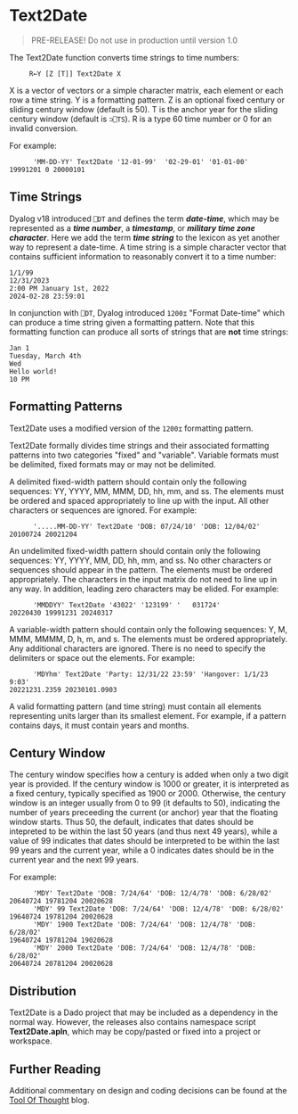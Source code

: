 # Text2Date

> PRE-RELEASE! Do not use in production until version 1.0

The Text2Date function converts time strings to time numbers:

~~~
     R←Y [Z [T]] Text2Date X
~~~

X is a vector of vectors or a simple character matrix, each element or each row a time string.
Y is a formatting pattern. Z is an optional fixed century or sliding century window (default is 50). 
T is the anchor year for the sliding century window (default is `⊃⎕TS`).
R is a type 60 time number or 0 for an invalid conversion.

For example:

~~~
      'MM-DD-YY' Text2Date '12-01-99'  '02-29-01' '01-01-00'
19991201 0 20000101
~~~

## Time Strings
Dyalog v18 introduced `⎕DT` and defines the term ***date-time***, which may be represented as a ***time number***, a ***timestamp***,
or ***military time zone character***.
Here we add the term ***time string*** to the lexicon as yet another way to represent a date-time. A time string is a simple character vector that contains
sufficient information to reasonably convert it to a time number:

~~~
1/1/99
12/31/2023
2:00 PM January 1st, 2022
2024-02-28 23:59:01
~~~

In conjunction with `⎕DT`, Dyalog introduced `1200⌶` "Format Date-time" which can produce a time string given a formatting pattern.
Note that this formatting function can produce all sorts of strings that are **not** time strings:

~~~
Jan 1
Tuesday, March 4th
Wed
Hello world!
10 PM
~~~

## Formatting Patterns
Text2Date uses a modified version of the `1200⌶` formatting pattern.

Text2Date formally divides time strings and their associated formatting patterns into two categories "fixed" and "variable".
Variable formats must be delimited, fixed formats may or may not be delimited.

A delimited fixed-width  pattern should contain only the following sequences: YY, YYYY, MM, MMM, DD, hh, mm, and ss. The elements
must be ordered and spaced appropriately to line up with the input.
All other characters or sequences are ignored. For example:

~~~
      '.....MM-DD-YY' Text2Date 'DOB: 07/24/10' 'DOB: 12/04/02'
20100724 20021204
~~~

An undelimited fixed-width pattern should contain only the following sequences: YY, YYYY, MM, DD, hh, mm, and ss. 
No other characters or sequences should appear in the pattern. The elements
must be ordered appropriately. The characters in the input matrix do not need to line up in any way. 
In addition, leading zero characters may be elided. For example:

~~~
      'MMDDYY' Text2Date '43022' '123199' '   031724'
20220430 19991231 20240317
~~~

A variable-width pattern should contain only the following sequences: Y, M, MMM, MMMM, D, h, m, and s. The elements
must be ordered appropriately. Any additional characters
are ignored. There is no need to specify the delimiters or space out the elements. For example:

~~~
      'MDYhm' Text2Date 'Party: 12/31/22 23:59' 'Hangover: 1/1/23 9:03'
20221231.2359 20230101.0903
~~~

A valid formatting pattern (and time string) must contain all elements representing units larger than its smallest element.
For example, if a pattern contains days, it must contain years and months.

## Century Window
The century window specifies how a century is added when only a two digit year is provided.
If the century window is 1000 or greater, it is interpreted as a fixed century, typically specified as 1900 or 2000.
Otherwise, the century window is an integer usually from 0 to 99 (it defaults to 50), indicating the number of years preceeding the current (or anchor)
year that the floating window starts. Thus 50, the default, indicates that dates should be intepreted to be within the last 50 years (and thus next 49 years),
while a value of 99 indicates that dates should be interpreted to be within the last 99 years and the current year,
while a 0 indicates dates should be in the current year and the next 99 years. 

For example:

~~~
      'MDY' Text2Date 'DOB: 7/24/64' 'DOB: 12/4/78' 'DOB: 6/28/02' 
20640724 19781204 20020628
      'MDY' 99 Text2Date 'DOB: 7/24/64' 'DOB: 12/4/78' 'DOB: 6/28/02' 
19640724 19781204 20020628
      'MDY' 1900 Text2Date 'DOB: 7/24/64' 'DOB: 12/4/78' 'DOB: 6/28/02' 
19640724 19781204 19020628
      'MDY' 2000 Text2Date 'DOB: 7/24/64' 'DOB: 12/4/78' 'DOB: 6/28/02' 
20640724 20781204 20020628
~~~

## Distribution

Text2Date is a Dado project that may be included as a dependency in the normal way.
However, the releases also contains namespace script **Text2Date.apln**,
which may be copy/pasted or fixed into a project or workspace.  

## Further Reading
Additional commentary on design and coding decisions can be found at the [Tool Of Thought](https://toolofthought.com) blog.

